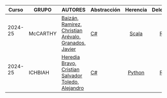 | Curso | GRUPO | AUTORES  | Abstracción | Herencia | Delegación  | Inyección  | Anotaciones | Aspectos | Errores | Lambdas |
|---|---|---|:---|:---:|:---:|:---:|:---:|:---:|:---:|:---:|
| 2024-25 <br/> <br/>| McCARTHY | [Baizán, Ramirez, Christian](https://github.com/Chrisbayy) <br/> [Arévalo, Granados, Javier](https://github.com/mariaespanola) |  [C#](temas/abstraccion/lenguaje/)  | [Scala](temas/herencia/lenguaje/)  | [Ruby](temas/delegacion/lenguaje/) | [TypeCript](temas/inyeccion/lenguaje/) | [-](temas/anotaciones/lenguaje) | [-](temas/aspectos/lenguaje) | [Kotlin](temas/errores/lenguaje) | [Python](temas/lambdas/lenguaje) |
| 2024-25 <br/> <br/>| ICHBIAH | [Heredia Bravo, Cristian](https://github.com/CristianHerediaAlum) <br/> [Salvador Toledo, Alejandro](https://github.com/alex3695743) |  [C#](temas/abstraccion/csharp-01)  | [Python](temas/herencia/python)  | [Ruby](temas/delegacion/ruby-01) | [Java](temas/inyeccion/java) | [TypeScript](temas/anotaciones/typescript) | [Java](temas/aspectos/java) | [Scala](temas/errores/scala) | [Python](temas/lambdas/python-01) |
